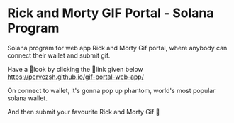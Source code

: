 # Rick and Morty GIF Portal - Solana Program

Solana program for web app Rick and Morty Gif portal, where anybody can connect their wallet and submit gif.

Have a 👀look by clicking the 🔗link given below  
https://pervezsh.github.io/gif-portal-web-app/

On connect to wallet, it's gonna pop up phantom, world's most popular solana wallet.

And then submit your favourite Rick and Morty Gif 🤠
